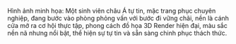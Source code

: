 Hình ảnh minh họa: Một sinh viên châu Á tự tin, mặc trang phục chuyên nghiệp, đang bước vào phòng phỏng vấn với bước đi vững chãi, nền là cánh cửa mở ra cơ hội thực tập, phong cách đồ họa 3D Render hiện đại, màu sắc nền nã nhưng nổi bật, thể hiện sự tự tin và sẵn sàng chinh phục thách thức.